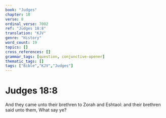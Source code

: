 ```yaml
---
book: "Judges"
chapter: 18
verse: 8
ordinal_verse: 7002
ref: "Judges 18:8"
translation: "KJV"
genre: "History"
word_count: 19
topics: []
cross_references: []
grammar_tags: [question, conjunctive-opener]
thematic_tags: []
tags: ["Bible","KJV","Judges"]
---
```


# Judges 18:8

And they came unto their brethren to Zorah and Eshtaol: and their brethren said unto them, What say ye?
